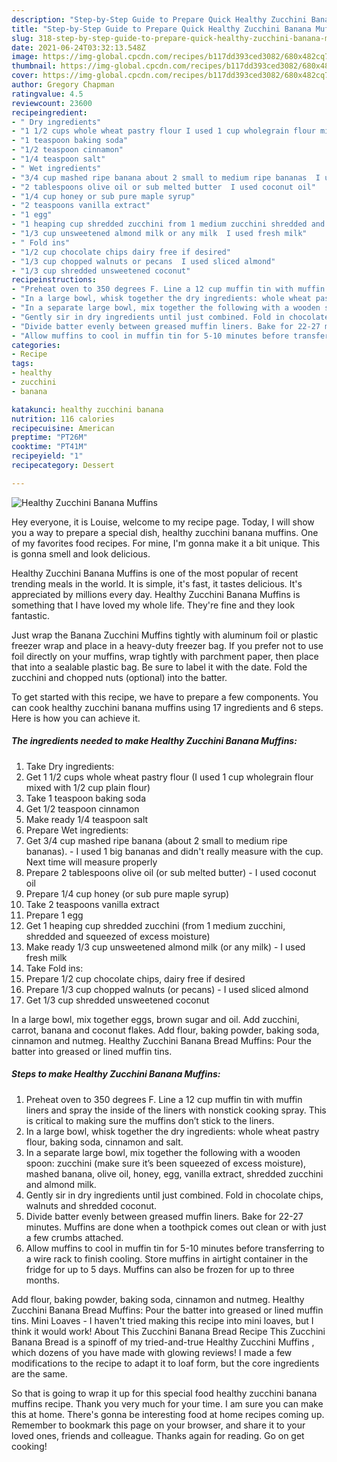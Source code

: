 ```yaml
---
description: "Step-by-Step Guide to Prepare Quick Healthy Zucchini Banana Muffins"
title: "Step-by-Step Guide to Prepare Quick Healthy Zucchini Banana Muffins"
slug: 318-step-by-step-guide-to-prepare-quick-healthy-zucchini-banana-muffins
date: 2021-06-24T03:32:13.548Z
image: https://img-global.cpcdn.com/recipes/b117dd393ced3082/680x482cq70/healthy-zucchini-banana-muffins-recipe-main-photo.jpg
thumbnail: https://img-global.cpcdn.com/recipes/b117dd393ced3082/680x482cq70/healthy-zucchini-banana-muffins-recipe-main-photo.jpg
cover: https://img-global.cpcdn.com/recipes/b117dd393ced3082/680x482cq70/healthy-zucchini-banana-muffins-recipe-main-photo.jpg
author: Gregory Chapman
ratingvalue: 4.5
reviewcount: 23600
recipeingredient:
- " Dry ingredients"
- "1 1/2 cups whole wheat pastry flour I used 1 cup wholegrain flour mixed with 12 cup plain flour"
- "1 teaspoon baking soda"
- "1/2 teaspoon cinnamon"
- "1/4 teaspoon salt"
- " Wet ingredients"
- "3/4 cup mashed ripe banana about 2 small to medium ripe bananas  I used 1 big bananas and didnt really measure with the cup Next time will measure properly"
- "2 tablespoons olive oil or sub melted butter  I used coconut oil"
- "1/4 cup honey or sub pure maple syrup"
- "2 teaspoons vanilla extract"
- "1 egg"
- "1 heaping cup shredded zucchini from 1 medium zucchini shredded and squeezed of excess moisture"
- "1/3 cup unsweetened almond milk or any milk  I used fresh milk"
- " Fold ins"
- "1/2 cup chocolate chips dairy free if desired"
- "1/3 cup chopped walnuts or pecans  I used sliced almond"
- "1/3 cup shredded unsweetened coconut"
recipeinstructions:
- "Preheat oven to 350 degrees F. Line a 12 cup muffin tin with muffin liners and spray the inside of the liners with nonstick cooking spray. This is critical to making sure the muffins don’t stick to the liners."
- "In a large bowl, whisk together the dry ingredients: whole wheat pastry flour, baking soda, cinnamon and salt."
- "In a separate large bowl, mix together the following with a wooden spoon: zucchini (make sure it’s been squeezed of excess moisture), mashed banana, olive oil, honey, egg, vanilla extract, shredded zucchini and almond milk."
- "Gently sir in dry ingredients until just combined. Fold in chocolate chips, walnuts and shredded coconut."
- "Divide batter evenly between greased muffin liners. Bake for 22-27 minutes. Muffins are done when a toothpick comes out clean or with just a few crumbs attached."
- "Allow muffins to cool in muffin tin for 5-10 minutes before transferring to a wire rack to finish cooling. Store muffins in airtight container in the fridge for up to 5 days. Muffins can also be frozen for up to three months."
categories:
- Recipe
tags:
- healthy
- zucchini
- banana

katakunci: healthy zucchini banana 
nutrition: 116 calories
recipecuisine: American
preptime: "PT26M"
cooktime: "PT41M"
recipeyield: "1"
recipecategory: Dessert

---
```



![Healthy Zucchini Banana Muffins](https://img-global.cpcdn.com/recipes/b117dd393ced3082/680x482cq70/healthy-zucchini-banana-muffins-recipe-main-photo.jpg)

Hey everyone, it is Louise, welcome to my recipe page. Today, I will show you a way to prepare a special dish, healthy zucchini banana muffins. One of my favorites food recipes. For mine, I'm gonna make it a bit unique. This is gonna smell and look delicious.

Healthy Zucchini Banana Muffins is one of the most popular of recent trending meals in the world. It is simple, it's fast, it tastes delicious. It's appreciated by millions every day. Healthy Zucchini Banana Muffins is something that I have loved my whole life. They're fine and they look fantastic.

Just wrap the Banana Zucchini Muffins tightly with aluminum foil or plastic freezer wrap and place in a heavy-duty freezer bag. If you prefer not to use foil directly on your muffins, wrap tightly with parchment paper, then place that into a sealable plastic bag. Be sure to label it with the date. Fold the zucchini and chopped nuts (optional) into the batter.


To get started with this recipe, we have to prepare a few components. You can cook healthy zucchini banana muffins using 17 ingredients and 6 steps. Here is how you can achieve it.

<!--inarticleads1-->

##### The ingredients needed to make Healthy Zucchini Banana Muffins:

1. Take  Dry ingredients:
1. Get 1 1/2 cups whole wheat pastry flour (I used 1 cup wholegrain flour mixed with 1/2 cup plain flour)
1. Take 1 teaspoon baking soda
1. Get 1/2 teaspoon cinnamon
1. Make ready 1/4 teaspoon salt
1. Prepare  Wet ingredients:
1. Get 3/4 cup mashed ripe banana (about 2 small to medium ripe bananas). - I used 1 big bananas and didn&#39;t really measure with the cup. Next time will measure properly
1. Prepare 2 tablespoons olive oil (or sub melted butter) - I used coconut oil
1. Prepare 1/4 cup honey (or sub pure maple syrup)
1. Take 2 teaspoons vanilla extract
1. Prepare 1 egg
1. Get 1 heaping cup shredded zucchini (from 1 medium zucchini, shredded and squeezed of excess moisture)
1. Make ready 1/3 cup unsweetened almond milk (or any milk) - I used fresh milk
1. Take  Fold ins:
1. Prepare 1/2 cup chocolate chips, dairy free if desired
1. Prepare 1/3 cup chopped walnuts (or pecans) - I used sliced almond
1. Get 1/3 cup shredded unsweetened coconut


In a large bowl, mix together eggs, brown sugar and oil. Add zucchini, carrot, banana and coconut flakes. Add flour, baking powder, baking soda, cinnamon and nutmeg. Healthy Zucchini Banana Bread Muffins: Pour the batter into greased or lined muffin tins. 

<!--inarticleads2-->

##### Steps to make Healthy Zucchini Banana Muffins:

1. Preheat oven to 350 degrees F. Line a 12 cup muffin tin with muffin liners and spray the inside of the liners with nonstick cooking spray. This is critical to making sure the muffins don’t stick to the liners.
1. In a large bowl, whisk together the dry ingredients: whole wheat pastry flour, baking soda, cinnamon and salt.
1. In a separate large bowl, mix together the following with a wooden spoon: zucchini (make sure it’s been squeezed of excess moisture), mashed banana, olive oil, honey, egg, vanilla extract, shredded zucchini and almond milk.
1. Gently sir in dry ingredients until just combined. Fold in chocolate chips, walnuts and shredded coconut.
1. Divide batter evenly between greased muffin liners. Bake for 22-27 minutes. Muffins are done when a toothpick comes out clean or with just a few crumbs attached.
1. Allow muffins to cool in muffin tin for 5-10 minutes before transferring to a wire rack to finish cooling. Store muffins in airtight container in the fridge for up to 5 days. Muffins can also be frozen for up to three months.


Add flour, baking powder, baking soda, cinnamon and nutmeg. Healthy Zucchini Banana Bread Muffins: Pour the batter into greased or lined muffin tins. Mini Loaves - I haven&#39;t tried making this recipe into mini loaves, but I think it would work! About This Zucchini Banana Bread Recipe This Zucchini Banana Bread is a spinoff of my tried-and-true Healthy Zucchini Muffins , which dozens of you have made with glowing reviews! I made a few modifications to the recipe to adapt it to loaf form, but the core ingredients are the same. 

So that is going to wrap it up for this special food healthy zucchini banana muffins recipe. Thank you very much for your time. I am sure you can make this at home. There's gonna be interesting food at home recipes coming up. Remember to bookmark this page on your browser, and share it to your loved ones, friends and colleague. Thanks again for reading. Go on get cooking!
